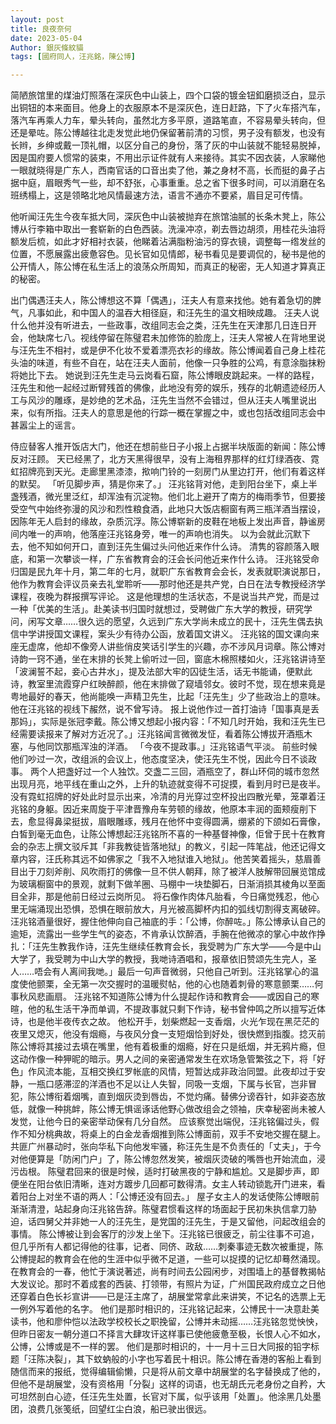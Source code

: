 ```yaml
---
layout: post
title: 良夜奈何
date: 2023-05-04
Author: 銀灰條紋貓
tags: [國府同人，汪兆銘，陳公博]

--- 
```


简陋旅馆里的煤油灯照落在深灰色中山装上，四个口袋的镀金钮釦磨损泛白，显示出铜钮的本来面目。他身上的衣服原本不是深灰色，连日赶路，下了火车搭汽车，落汽车再乘人力车，晕头转向，虽然北方多平原，道路笔直，不容易晕头转向，但还是晕咗。陈公博越往北走发觉此地仍保留著前清的习惯，男子没有额发，也没有长辫，乡绅或戴一顶礼帽，以区分自己的身份，落了灰的中山装就不能轻易脱掉，因是国府要人惯常的装束，不用出示证件就有人来接待。其实不因衣装，人家睇他一眼就晓得是广东人，西南官话的口音出卖了他，兼之身材不高，长而挺的鼻子占据中庭，眉眼秀气一些，却不舒张，心事重重。总之省下很多时间，可以消磨在名班绣榻上，这是领略北地风情最速方法，语言不通亦不要紧，眉目足可传情。

他听闻汪先生今夜车抵大同，深灰色中山装被抛弃在旅馆油腻的长条木凳上，陈公博从行李箱中取出一套崭新的白色西装。洗澡冲凉，剃去唇边胡须，用桂花头油将额发后梳，如此才好相衬衣装，他睇着沾满脂粉油污的穿衣镜，调整每一绺发丝的位置，不愿展露出疲惫容色。见长官如见情郎，秘书看见是要调侃的，秘书是他的公开情人，陈公博在私生活上的浪荡众所周知，而真正的秘密，无人知道才算真正的秘密。

出门偶遇汪夫人，陈公博想这不算「偶遇」，汪夫人有意来找他。她有着急切的脾气，凡事如此，和中国人的温吞大相径庭，和汪先生的温文相映成趣。
汪夫人说什么他并没有听进去，一些政事，改组同志会之类，汪先生在天津那几日连日开会，他缺席七八。视线停留在陈璧君未加修饰的脸庞上，汪夫人常被人在背地里说与汪先生不相衬，或是伊不化妆不爱着漂亮衣衫的缘故。陈公博闻着自己身上桂花头油的味道，有些不自在，站在汪夫人面前，他像一只争胜的公鸡，有意涂脂抹粉将她比下去。
她说到汪先生走马云岗看石窟，陈公博眼皮跳起来。一样的路程，汪先生和他一起经过断臂残首的佛像，此地没有旁的娱乐，残存的北朝遗迹经历人工与风沙的雕琢，是妙绝的艺术品，汪先生当然不会错过，但从汪夫人嘴里说出来，似有所指。汪夫人的意思是他的行踪一概在掌握之中，或也包括改组同志会中甚嚣尘上的谣言。

侍应替客人推开饭店大门，他还在想前些日子小报上占据半块版面的新闻：陈公博反对汪顾。
天已经黑了，北方天黑得很早，没有上海租界那样的红灯绿酒夜、霓虹招牌亮到天光。走廊里黑漆漆，揿响门铃的一刻房门从里边打开，他们有着这样的默契。
「听见脚步声，猜是你来了。」
汪兆铭背对他，走到阳台坐下，桌上半盏残酒，微光里泛红，却浑浊有沉淀物。他们北上避开了南方的梅雨季节，但要接受空气中始终弥漫的风沙和烈性粮食酒，此地只大饭店橱窗有两三瓶洋酒当摆设，因陈年无人启封的缘故，杂质沉浮。陈公博崭新的皮鞋在地板上发出声音，静谧房间内唯一的声响，他落座汪兆铭身旁，唯一的声响也消失。
以为会就此沉默下去，他不知如何开口，直到汪先生偏过头问他近来作什么诗。
清隽的容颜落入眼底，和第一次攀谈一样，广东省教育会的汪会长问他近来作什么诗。
汪兆铭受命归国是民九年十月，第二年的七月，就职广东省教育会会长，发表就职演说那日，他作为教育会评议员亲去礼堂聆听——那时他还是共产党，白日在法专教授经济学课程，夜晚为群报撰写评论。
这是他理想的生活状态，不是说当共产党，而是过一种「优美的生活」。赴美读书归国时就想过，受聘做广东大学的教授，研究学问，闲写文章……很久远的愿望，久远到广东大学尚未成立的民十，汪先生偶去执信中学讲授国文课程，案头少有待办公函，放着国文讲义。
汪兆铭的国文课向来座无虚席，他却不像旁人讲些俏皮笑话引学生的兴趣，亦不涉风月词章。陈公博对诗韵一窍不通，坐在末排的长凳上偷听过一回，窗底木棉照楼如火，汪兆铭讲诗至「波澜誓不起，妾心古井水」，提及法部大牢的囚徒生活，话无书能诵，便默此诗，教室里流霞穿户红映醉颜，他在末排做了窥墙邻女。彼时不觉，现在想来竟是粤地最好的春天，他尚能唤一声精卫先生，比起「汪先生」少了些政治上的意味。
他在汪兆铭的视线下赧然，说不曾写诗。
报上说他作过一首打油诗「国事真是丢那妈」，实际是张冠李戴。陈公博又想起小报内容：「不知几时开始，我和汪先生已经需要读报来了解对方近况了。」汪兆铭闻言微微发怔，看着陈公博拔开酒瓶木塞，与他同饮那瓶浑浊的洋酒。
「今夜不提政事。」汪兆铭语气平淡。
前些时候他们吵过一次，改组派的会议上，他态度坚决，使汪先生不悦，因此今日不谈政事。
两个人把盏好过一个人独饮。交盏二三回，酒瓶空了，群山环伺的城市忽然出现月亮，地平线在重山之外，上升的轨迹就变得不可捉摸，看到月时已是夜半。没有霓虹招牌的好处此时显示出来，冷清的月光穿过空杯投出四散光晕，笼罩着汪兆铭的身躯。因近来周旋于平津晋豫舟车劳顿的缘故，他原本丰润的面颊瘦削下去，愈显得鼻梁挺拔，眉眼雕琢，残月在他怀中变得圆满，绷紧的下颌如石膏像，白皙到毫无血色，让陈公博想起汪兆铭所不喜的一种基督神像，佢曾于民十在教育会的杂志上撰文驳斥其「非我教徒皆落地狱」的教义，引起一阵笔战，他还记得文章内容，汪氏称其远不如佛家之「我不入地狱谁入地狱」。他苦笑着摇头，慈眉善目出于刀刻斧削、风吹雨打的佛像一旦不供人朝拜，除了被洋人肢解带回展览馆成为玻璃橱窗中的景观，就剩下做羊圈、马棚中一块垫脚石，日渐消损其棱角以至面目全非，那是他前日经过云岗所见。
将石像作肉体凡胎看，今日痛觉残忍，他心里无端涌现出恐惧，恐惧在眼前放大，月光被高脚杯内扣的弧线切割得支离破碎。
汪兆铭酒量很好，握住他伸向自己袖底的手：「公博，你醉咗。」陈公博承认自己的逾矩，流露出一些学生气的姿态，不肯承认饮醉酒，手腕在他微凉的掌心中故作挣扎：「汪先生教我作诗，汪先生继续任教育会长，我受聘为广东大学——今是中山大学了，我受聘为中山大学的教授，我哋诗酒唱和，报章依旧赞颂先生完人，圣人……唔会有人离间我哋。」最后一句声音微弱，只他自己听到。汪兆铭掌心的温度使他颤栗，全无第一次交握时的温暖熨帖，他的心也随着刺骨的寒意颤栗……何事秋风悲画扇。
汪兆铭不知道陈公博为什么提起作诗和教育会——或因自己的寒暄，他的私生活干净而单调，不提政事就只剩下作诗，秘书曾仲鸣之所以擅写近体诗，也是他半夜传衣之故。
他松开手，划柴燃起一支香烟，火光乍现在黑茫茫的夜里又熄灭，他没有烟瘾，与夜风分食一支短烟恰到好处，很快燃到指腹。捻灭前陈公博将其接过去填在嘴里，他有着极重的烟瘾，好在只是纸烟，并无鸦片瘾，但这动作像一种狎昵的暗示。男人之间的亲密通常发生在欢场急管繁弦之下，将「好色」作风流本能，互相交换红罗帐底的风情，短暂达成非政治同盟。此夜却过于安静，一瓶口感滞涩的洋酒也不足以让人失智，同吸一支烟，下属与长官，岂非冒犯，陈公博衔着烟嘴，直到烟灰烫到唇齿，不觉灼痛。替佛分谤吞针，如非姿态放低，就像一种挑衅，陈公博无惧谣诼话他野心做改组会之领袖，庆幸秘密尚未被人发觉，让他今日的亲密举动保有几分自然。
应该察觉出端倪，汪兆铭偏过头，假作不知分桃典故，将桌上的白金龙香烟推到陈公博面前，双手不安地交握在腿上。
共匪广州暴动时，张向华私下向他发牢骚，称汪先生是不负责任的「丈夫」，于今对他便算是「防闲门户」了，陈公博忽然发笑，被烟灰烫破的嘴唇也开始流血，浸污齿根。
陈璧君回来的很是时候，适时打破黑夜的宁静和尴尬。又是脚步声，即便坐在阳台依旧清晰，连对方踱步几回都可数得清。女主人转动锁匙开门进来，看着阳台上对坐不语的两人：「公博还没有回去。」
屋子女主人的发话使陈公博眼前渐渐清澄，站起身向汪兆铭告辞。陈璧君惯看这样的场面起于民初朱执信拿刀胁迫，话四舅父并非她一人的汪先生，是党国的汪先生，于是又留他，问起改组会的事情。
陈公博被让到会客厅的沙发上坐下。汪兆铭已很疲乏，前尘往事不可追，但几乎所有人都记得他的往事，记者、同侪、政敌……刺秦事迹无数次被重提，陈公博提起的教育会在他的生涯中似乎微不足道，一些可以捉摸的记忆却蓦然涌现。
在教育会的一春，他忙于演说著述，尚有时间去公园闲步，对围墙上的基督教揭帖大发议论。那时不着成套的西装、打领带，有照片为证，广州国民政府成立之日他还穿着白色长衫宣讲——已是汪主席了，胡展堂常拿此来讲笑，不记名的选票上无一例外写着他的名字。
他们是那时相识的，汪兆铭记起来，公博民十一决意赴美读书，他和廖仲恺以法政学校校长之职挽留，公博并未动摇……汪兆铭忽觉怏怏，但昨日密友一朝分道口不择言大肆攻讦这样事已使他疲惫至极，长恨人心不如水，公博，公博或是不一样的罢。
他们是那时相识的，十一月十三日大同报的铅字标题「汪陈决裂」，其下蚊蚋般的小字也写着民十相识。陈公博在香港的客船上看到随信而来的报纸，觉得编辑偷懒，只是将从前文章中胡展堂的名字替换成了他的，但他不是胡展堂，没有资格用「分裂」这样的词语，也无胡氏元老身份之自矜，大可坦然剖白心迹，任汪先生处置，长官对下属，似乎该用「处置」。他涂黑几处墨团，浪费几张笺纸，回望红尘白浪，船已驶出很远。
